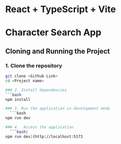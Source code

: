 # React + TypeScript + Vite

# Character Search App

## Cloning and Running the Project

### 1. Clone the repository
```bash
git clone <Github Link>
cd <Project name>

### 2. Install dependencies
```bash
npm install

### 3. Run the application in development mode
  ```bash
npm run dev

### 4.  Access the application
  ```bash[
npm run dev](http://localhost:5173


